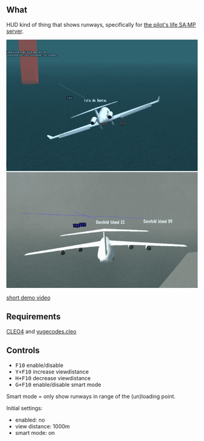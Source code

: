 ## What
HUD kind of thing that shows runways, specifically for [the pilot's life SA:MP server](http://thepilotslife.com).

![preview](pic.png)
![preview](pic2.png)

[short demo video](https://youtu.be/4AXkKAutmwo)

## Requirements
[CLEO4](http://cleo.li) and [yugecodes.cleo](../../cleoplugins/yugecodes/bin/yugecodes.cleo?raw=true)

## Controls
* <kbd>F10</kbd> enable/disable
* <kbd>Y+F10</kbd> increase viewdistance
* <kbd>H+F10</kbd> decrease viewdistance
* <kbd>G+F10</kbd> enable/disable smart mode

Smart mode = only show runways in range of the (un)loading point.

Initial settings:
* enabled: no
* view distance: 1000m
* smart mode: on
